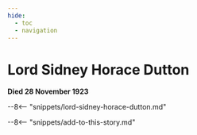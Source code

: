 ```yaml
---
hide:
  - toc
  - navigation 
---
```


# Lord Sidney Horace Dutton 

**Died 28 November 1923**

--8<-- "snippets/lord-sidney-horace-dutton.md"

--8<-- "snippets/add-to-this-story.md"

